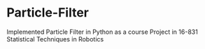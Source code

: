 # Particle-Filter
Implemented Particle Filter in Python as a course Project in 16-831 Statistical Techniques in Robotics
